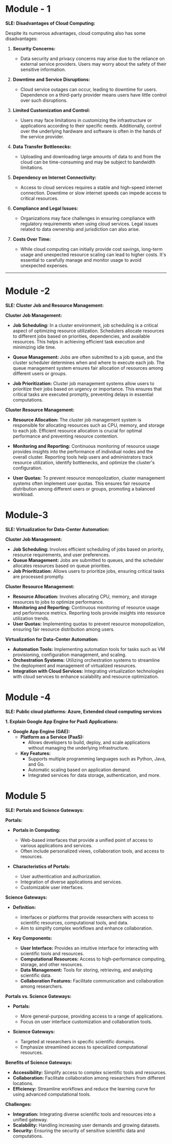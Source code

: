 # Module - 1


**SLE: Disadvantages of Cloud Computing:**

Despite its numerous advantages, cloud computing also has some disadvantages:

1. **Security Concerns:**

   - Data security and privacy concerns may arise due to the reliance on external service providers. Users may worry about the safety of their sensitive information.

2. **Downtime and Service Disruptions:**

   - Cloud service outages can occur, leading to downtime for users. Dependence on a third-party provider means users have little control over such disruptions.

3. **Limited Customization and Control:**

   - Users may face limitations in customizing the infrastructure or applications according to their specific needs. Additionally, control over the underlying hardware and software is often in the hands of the service provider.

4. **Data Transfer Bottlenecks:**

   - Uploading and downloading large amounts of data to and from the cloud can be time-consuming and may be subject to bandwidth limitations.

5. **Dependency on Internet Connectivity:**

   - Access to cloud services requires a stable and high-speed internet connection. Downtime or slow internet speeds can impede access to critical resources.

6. **Compliance and Legal Issues:**

   - Organizations may face challenges in ensuring compliance with regulatory requirements when using cloud services. Legal issues related to data ownership and jurisdiction can also arise.

7. **Costs Over Time:**
   - While cloud computing can initially provide cost savings, long-term usage and unexpected resource scaling can lead to higher costs. It's essential to carefully manage and monitor usage to avoid unexpected expenses.

---

# Module -2

**SLE: Cluster Job and Resource Management:**

**Cluster Job Management:**

- **Job Scheduling:** In a cluster environment, job scheduling is a critical aspect of optimizing resource utilization. Schedulers allocate resources to different jobs based on priorities, dependencies, and available resources. This helps in achieving efficient task execution and minimizing idle time.

- **Queue Management:** Jobs are often submitted to a job queue, and the cluster scheduler determines when and where to execute each job. The queue management system ensures fair allocation of resources among different users or groups.

- **Job Prioritization:** Cluster job management systems allow users to prioritize their jobs based on urgency or importance. This ensures that critical tasks are executed promptly, preventing delays in essential computations.

**Cluster Resource Management:**

- **Resource Allocation:** The cluster job management system is responsible for allocating resources such as CPU, memory, and storage to each job. Efficient resource allocation is crucial for optimal performance and preventing resource contention.

- **Monitoring and Reporting:** Continuous monitoring of resource usage provides insights into the performance of individual nodes and the overall cluster. Reporting tools help users and administrators track resource utilization, identify bottlenecks, and optimize the cluster's configuration.

- **User Quotas:** To prevent resource monopolization, cluster management systems often implement user quotas. This ensures fair resource distribution among different users or groups, promoting a balanced workload.

# Module-3

**SLE: Virtualization for Data-Center Automation:**

**Cluster Job Management:**

- **Job Scheduling:** Involves efficient scheduling of jobs based on priority, resource requirements, and user preferences.
- **Queue Management:** Jobs are submitted to queues, and the scheduler allocates resources based on queue priorities.
- **Job Prioritization:** Allows users to prioritize jobs, ensuring critical tasks are processed promptly.

**Cluster Resource Management:**

- **Resource Allocation:** Involves allocating CPU, memory, and storage resources to jobs to optimize performance.
- **Monitoring and Reporting:** Continuous monitoring of resource usage and performance metrics. Reporting tools provide insights into resource utilization trends.
- **User Quotas:** Implementing quotas to prevent resource monopolization, ensuring fair resource distribution among users.

**Virtualization for Data-Center Automation:**

- **Automation Tools:** Implementing automation tools for tasks such as VM provisioning, configuration management, and scaling.
- **Orchestration Systems:** Utilizing orchestration systems to streamline the deployment and management of virtualized resources.
- **Integration with Cloud Services:** Integrating virtualization technologies with cloud services to enhance scalability and resource optimization.

# Module -4

**SLE: Public cloud platforms: Azure, Extended cloud computing services**

**1. Explain Google App Engine for PaaS Applications:**

- **Google App Engine (GAE):**
  - **Platform as a Service (PaaS):**
    - Allows developers to build, deploy, and scale applications without managing the underlying infrastructure.
  - **Key Features:**
    - Supports multiple programming languages such as Python, Java, and Go.
    - Automatic scaling based on application demand.
    - Integrated services for data storage, authentication, and more.


# Module 5 

**SLE: Portals and Science Gateways:**

**Portals:**
- **Portals in Computing:**
  - Web-based interfaces that provide a unified point of access to various applications and services.
  - Often include personalized views, collaboration tools, and access to resources.

- **Characteristics of Portals:**
  - User authentication and authorization.
  - Integration of diverse applications and services.
  - Customizable user interfaces.

**Science Gateways:**
- **Definition:**
  - Interfaces or platforms that provide researchers with access to scientific resources, computational tools, and data.
  - Aim to simplify complex workflows and enhance collaboration.

- **Key Components:**
  - **User Interface:** Provides an intuitive interface for interacting with scientific tools and resources.
  - **Computational Resources:** Access to high-performance computing, storage, and other resources.
  - **Data Management:** Tools for storing, retrieving, and analyzing scientific data.
  - **Collaboration Features:** Facilitate communication and collaboration among researchers.

**Portals vs. Science Gateways:**
- **Portals:**
  - More general-purpose, providing access to a range of applications.
  - Focus on user interface customization and collaboration tools.

- **Science Gateways:**
  - Targeted at researchers in specific scientific domains.
  - Emphasize streamlined access to specialized computational resources.

**Benefits of Science Gateways:**
- **Accessibility:** Simplify access to complex scientific tools and resources.
- **Collaboration:** Facilitate collaboration among researchers from different locations.
- **Efficiency:** Streamline workflows and reduce the learning curve for using advanced computational tools.

**Challenges:**
- **Integration:** Integrating diverse scientific tools and resources into a unified gateway.
- **Scalability:** Handling increasing user demands and growing datasets.
- **Security:** Ensuring the security of sensitive scientific data and computations.
